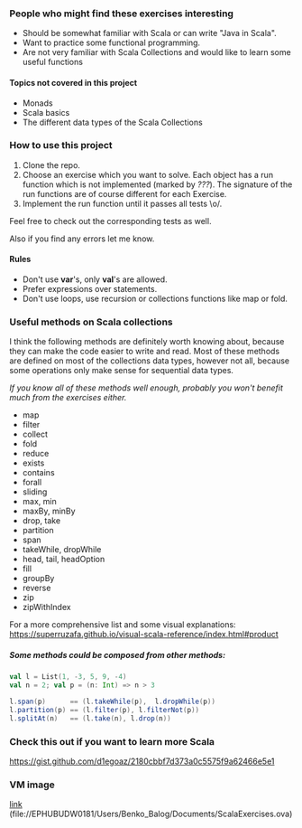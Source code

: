 ### People who might find these exercises interesting
* Should be somewhat familiar with Scala or can write "Java in Scala".
* Want to practice some functional programming.
* Are not very familiar with Scala Collections and would like to learn some useful functions

#### Topics not covered in this project
* Monads
* Scala basics
* The different data types of the Scala Collections

### How to use this project
1. Clone the repo.
2. Choose an exercise which you want to solve. 
    Each object has a run function which is not implemented (marked by _???_).
    The signature of the run functions are of course different for each Exercise.
3. Implement the run function until it passes all tests \o/.

Feel free to check out the corresponding tests as well.

Also if you find any errors let me know.

#### Rules
* Don't use **var**'s, only **val**'s are allowed.
* Prefer expressions over statements.
* Don't use loops, use recursion or collections functions like map or fold.

### Useful methods on Scala collections
I think the following methods are definitely worth knowing about,
 because they can make the code easier to write and read.
 Most of these methods are defined on most of the collections data types, 
 however not all, because some operations only make sense for sequential data types.

_If you know all of these methods well enough, probably you won't benefit much from the exercises either._

* map
* filter
* collect
* fold
* reduce
* exists
* contains
* forall
* sliding
* max, min
* maxBy, minBy
* drop, take
* partition
* span
* takeWhile, dropWhile
* head, tail, headOption
* fill
* groupBy
* reverse
* zip
* zipWithIndex

For a more comprehensive list and some visual explanations:
 https://superruzafa.github.io/visual-scala-reference/index.html#product
 
##### Some methods could be composed from other methods:
```scala
val l = List(1, -3, 5, 9, -4)
val n = 2; val p = (n: Int) => n > 3 

l.span(p)      == (l.takeWhile(p),  l.dropWhile(p))
l.partition(p) == (l.filter(p), l.filterNot(p))
l.splitAt(n)   == (l.take(n), l.drop(n))
```

### Check this out if you want to learn more Scala
https://gist.github.com/d1egoaz/2180cbbf7d373a0c5575f9a62466e5e1

### VM image
[link](https://epam-my.sharepoint.com/:u:/p/benko_balog/Ed0XH3aEv6RIu6GM5UaVAUQBI3B7LEvXxOm4Bqy72-jOZg?e=bd7Xg5)
(file://EPHUBUDW0181/Users/Benko_Balog/Documents/ScalaExercises.ova)
